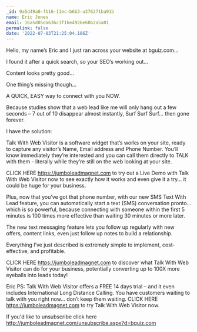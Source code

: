 ```yaml
---
_id: 9a5d49a0-fb16-11ec-b6b3-a376271ba91b
name: Eric Jones
email: 16a5d05da636c3f1be4926e60b2a5a01
permalink: false
date: '2022-07-03T21:25:04.186Z'
---
```

Hello, my name’s Eric and I just ran across your website at bguiz.com...

I found it after a quick search, so your SEO’s working out…

Content looks pretty good…

One thing’s missing though…

A QUICK, EASY way to connect with you NOW.

Because studies show that a web lead like me will only hang out a few seconds – 7 out of 10 disappear almost instantly, Surf Surf Surf… then gone forever.

I have the solution:

Talk With Web Visitor is a software widget that’s works on your site, ready to capture any visitor’s Name, Email address and Phone Number.  You’ll know immediately they’re interested and you can call them directly to TALK with them - literally while they’re still on the web looking at your site.

CLICK HERE https://jumboleadmagnet.com to try out a Live Demo with Talk With Web Visitor now to see exactly how it works and even give it a try… it could be huge for your business.

Plus, now that you’ve got that phone number, with our new SMS Text With Lead feature, you can automatically start a text (SMS) conversation pronto… which is so powerful, because connecting with someone within the first 5 minutes is 100 times more effective than waiting 30 minutes or more later.

The new text messaging feature lets you follow up regularly with new offers, content links, even just follow up notes to build a relationship.

Everything I’ve just described is extremely simple to implement, cost-effective, and profitable.
 
CLICK HERE https://jumboleadmagnet.com to discover what Talk With Web Visitor can do for your business, potentially converting up to 100X more eyeballs into leads today!

Eric
PS: Talk With Web Visitor offers a FREE 14 days trial – and it even includes International Long Distance Calling. 
You have customers waiting to talk with you right now… don’t keep them waiting. 
CLICK HERE https://jumboleadmagnet.com to try Talk With Web Visitor now.

If you'd like to unsubscribe click here http://jumboleadmagnet.com/unsubscribe.aspx?d=bguiz.com
